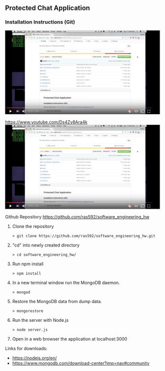 ## Protected Chat Application

### Installation Instructions (Git)
[![Installation with Git](./readme_video.png)](https://www.youtube.com/Ds4Zy8Ara4k "Installation with Git")

https://www.youtube.com/Ds4Zy8Ara4k
<br>
[![Downloading without Git](./readme_video.png)](https://www.youtube.com/X3g2ptupuZk "Downloading without Git")

Github Repository https://github.com/ras592/software_engineering_hw

1. Clone the repository

    ```shell
    > git clone https://github.com/ras592/software_engineering_hw.git
    ```
2. "cd" into newly created directory

    ```shell
    > cd software_engineering_hw/
    ```
3. Run npm install

    ```shell
    > npm install
    ```
4. In a new terminal window run the MongoDB daemon.

    ```shell
    > mongod
    ```
5. Restore the MongoDB data from dump data.

    ```shell
    > mongorestore
    ```
6. Run the server with Node.js

    ```shell
    > node server.js
    ```
7. Open in a web browser the application at localhost:3000

Links for downloads:
- https://nodejs.org/en/
- https://www.mongodb.com/download-center?jmp=nav#community
